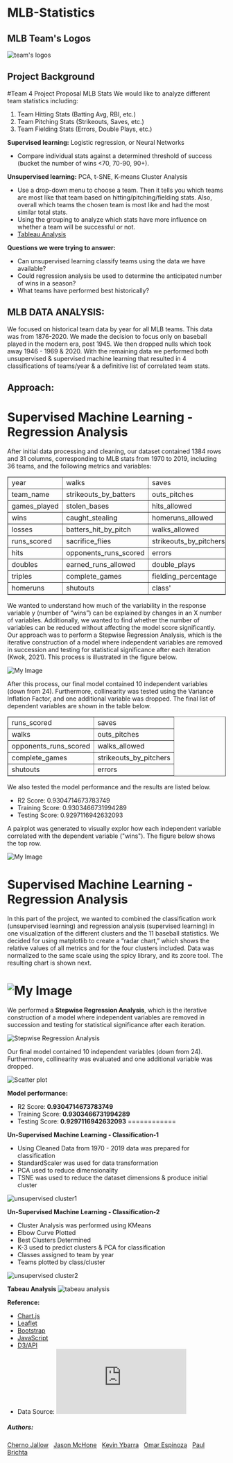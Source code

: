 # MLB-Statistics
## MLB Team's Logos
![team's logos](https://github.com/paulbrichta/MLB-Statistics/blob/branch-cj/Images/teams_logos.png)

## Project Background
#Team 4 Project Proposal MLB Stats
We would like to analyze different team statistics including:
1.	Team Hitting Stats (Batting Avg, RBI, etc.)
2.	Team Pitching Stats (Strikeouts, Saves, etc.)
3.	Team Fielding Stats (Errors, Double Plays, etc.)

**Supervised learning:**
Logistic regression, or Neural Networks
- Compare individual stats against a determined threshold of success (bucket the number of wins <70, 70-90, 90+).

**Unsupervised learning:**
PCA, t-SNE, K-means Cluster Analysis
-	Use a drop-down menu to choose a team. Then it tells you which teams are most like that team based on hitting/pitching/fielding stats. Also, overall which teams the chosen team is most like and had the most similar total stats.
- Using the grouping to analyze which stats have more influence on whether a team will be successful or not.
- [Tableau Analysis](https://public.tableau.com/app/profile/jason.mchone/viz/MLBTeamAnalysis_16790042773510/Story1)

**Questions we were trying to answer:**
- Can unsupervised learning classify teams using the data we have available?
- Could regression analysis be used to determine the anticipated number of wins in a season?
- What teams have performed best historically?

## MLB DATA ANALYSIS: <br>
We focused on historical team data by year for all MLB teams. This data was from 1876-2020. We made the decision to focus only on baseball played in the modern era, post 1945. We then dropped nulls which took away 1946 - 1969 & 2020. With the remaining data we performed both unsupervised & supervised machine learning that resulted in 4 classifications of teams/year & a definitive list of correlated team stats.

## Approach: 

# Supervised Machine Learning - Regression Analysis
After initial data processing and cleaning, our dataset contained 1384 rows and 31 columns, corresponding to MLB stats from 1970 to 2019, including 36 teams, and the following metrics and variables:

<table cellpadding="5" cellspacing="1" border="1">
<tr><td>year</td><td>walks</td><td>saves</td></tr>
<tr><td>team_name</td><td>strikeouts_by_batters</td><td>outs_pitches</td></tr>
<tr><td>games_played</td><td>stolen_bases</td><td>hits_allowed</td></tr>
<tr><td>wins</td><td>caught_stealing</td><td>homeruns_allowed</td></tr>
<tr><td>losses</td><td>batters_hit_by_pitch</td><td>walks_allowed</td></tr>
<tr><td>runs_scored</td><td>sacrifice_flies</td><td>strikeouts_by_pitchers</td></tr>
<tr><td>hits</td><td>opponents_runs_scored</td><td>errors</td></tr>
<tr><td>doubles</td><td>earned_runs_allowed</td><td>double_plays</td></tr>
<tr><td>triples</td><td>complete_games</td><td>fielding_percentage</td></tr>
<tr><td>homeruns</td><td>shutouts</td><td>class'</td></tr>
</table>

We wanted to understand how much of the variability in the response variable y (number of “wins”) can be explained by changes in an X number of variables.
Additionally, we wanted to find whether the number of variables can be reduced without affecting the model score significantly.
Our approach was to perform a Stepwise Regression Analysis, which is the iterative construction of a model where independent variables are removed in succession and testing for statistical significance after each iteration (Kwok, 2021). This process is illustrated in the figure below.

![My Image](stepwise_regression_process.png)

After this process, our final model contained 10 independent variables (down from 24).
Furthermore, collinearity was tested using the Variance Inflation Factor, and one additional variable was dropped.
The final list of dependent variables are shown in the table below.

<table cellpadding="5" cellspacing="1" border="1">
<tr><td>runs_scored</td><td>saves</td></tr>
<tr><td>walks</td><td>outs_pitches</td></tr>
<tr><td>opponents_runs_scored</td><td>walks_allowed</td></tr>
<tr><td>complete_games</td><td>strikeouts_by_pitchers</td></tr>
<tr><td>shutouts</td><td>errors</td></tr>
</table>

We also tested the model performance and the results are listed below.
- R2 Score: 0.9304714673783749
- Training Score: 0.9303466731994289
- Testing Score: 0.9297116942632093

A pairplot was generated to visually explor how each independent variable correlated with the dependent variable ("wins"). The figure below shows the top row.

![My Image](pairplots_select.png)

# Supervised Machine Learning - Regression Analysis

In this part of the project, we wanted to combined the classification work (unsupervised learning) and regression analysis (supervised learning) in one visualization of the different clusters and the 11 baseball statistics. We decided for using matplotlib to create a “radar chart,” which shows the relative values of all metrics and for the four clusters included. Data was normalized to the same scale using the spicy library, and its zcore tool. The resulting chart is shown next.

![My Image](radar_chart.png)
=======

We performed a **Stepwise Regression Analysis**, which is the iterative construction of a model where independent variables are removed in succession and testing for statistical significance after each iteration.

![Stepwise Regression Analysis](https://github.com/paulbrichta/MLB-Statistics/blob/branch-cj/Images/stepwise_regression_process.png)

Our final model contained 10 independent variables (down from 24).
Furthermore, collinearity was evaluated and one additional variable was dropped.

![Scatter plot](https://github.com/paulbrichta/MLB-Statistics/blob/branch-cj/Images/pairplots_select.png)

**Model performance:**
- R2 Score: **0.9304714673783749**
- Training Score: **0.9303466731994289**
- Testing Score: **0.9297116942632093**
============

**Un-Supervised Machine Learning - Classification-1**

- Using Cleaned Data from 1970 - 2019 data was prepared for classification 
- StandardScaler was used for data transformation 
- PCA used to reduce dimensionality 
- TSNE was used to reduce the dataset dimensions & produce initial cluster


![unsupervised cluster1](https://github.com/paulbrichta/MLB-Statistics/blob/branch-cj/Images/unsupervised_cluster1.png)

**Un-Supervised Machine Learning - Classification-2**

- Cluster Analysis was performed using KMeans
- Elbow Curve Plotted
- Best Clusters Determined 
- K-3 used to predict clusters & PCA for classification
- Classes assigned to team by year
- Teams plotted by class/cluster 


![unsupervised cluster2](https://github.com/paulbrichta/MLB-Statistics/blob/branch-cj/Images/unsupervised_cluster2.png)


**Tabeau Analysis**
![tabeau analysis](https://github.com/paulbrichta/MLB-Statistics/blob/branch-cj/Images/tabeau%20analysis.png)




**Reference:**
- [Chart.js](https://www.chartjs.org/)
- [Leaflet](https://leafletjs.com/examples/choropleth/)
- [Bootstrap](https://getbootstrap.com/)
- [JavaScript](https://htmlcheatsheet.com/js/)
- [D3/API](https://d3js.org/)
- Data Source: ![Lahman’s Baseball Database](https://www.openintro.org/data/index.php?data=mlb_teams)


<footer>
    <h5>Authors:</h5>
    <a href="https://github.com/cjallow01" class="white">Cherno Jallow</a> &nbsp;
    <a href="https://github.com/JPMCHONE1" class="white">Jason McHone</a> &nbsp;
    <a href="https://github.com/KYbarra4" class="white">Kevin Ybarra</a> &nbsp;
    <a href="https://github.com/OAEspinoza" class="white">Omar Espinoza</a> &nbsp;
    <a href="https://github.com/paulbrichta" class="white">Paul Brichta</a>
</footer>
